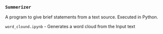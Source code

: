 ### `Summerizer`

A program to give brief statements from a text source. Executed in Python.

`word_clound.ipynb` - Generates a word cloud from the Input text
 
  
